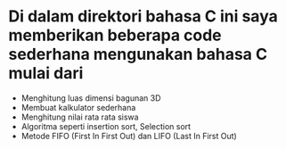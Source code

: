# Di dalam direktori bahasa C ini saya memberikan beberapa code sederhana mengunakan bahasa C mulai dari 
- Menghitung luas dimensi bagunan 3D
- Membuat kalkulator sederhana
- Menghitung nilai rata rata siswa
- Algoritma seperti insertion sort, Selection sort
- Metode FIFO (First In First Out) dan LIFO (Last In First Out)
